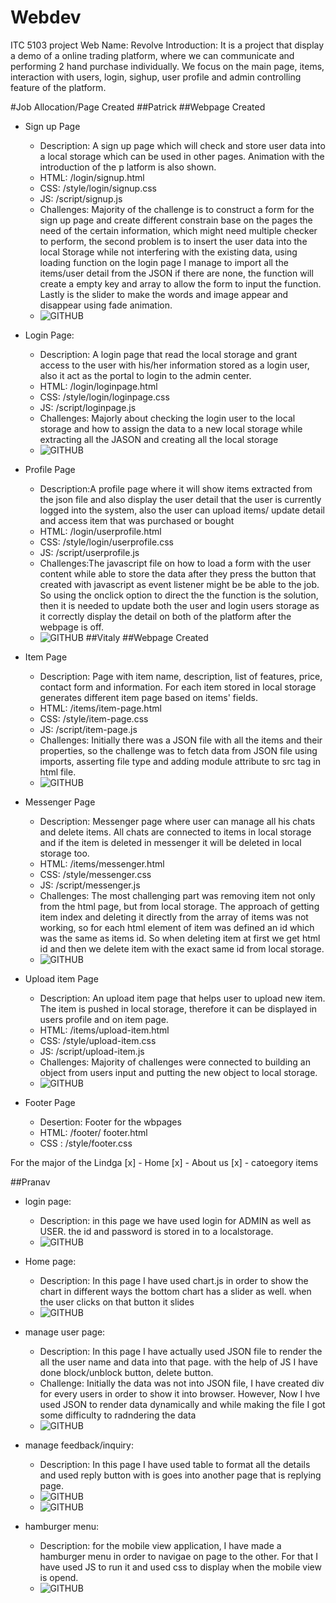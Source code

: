 # Webdev
ITC 5103 project
Web Name: Revolve
Introduction: It is a project that display a demo of a online trading platform, where we can communicate and performing 2 hand purchase individually. We focus on the main page, items, interaction with users, login, sighup, user profile and admin controlling feature of the platform. 

#Job Allocation/Page Created
##Patrick
##Webpage Created
* Sign up Page
    * Description: A sign up page which will check and store user data into a local storage which can be used in other pages. Animation with the introduction of the p
latform is also shown. 
    * HTML: /login/signup.html
    * CSS: /style/login/signup.css
    * JS: /script/signup.js 
    * Challenges: Majority of the challenge is to construct a form for the sign up page and create different constrain base on the pages the need of the certain information, which might need multiple checker to perform, the second problem is to  insert the user data into the local Storage while not interfering with the existing data, using loading function on the login page I manage to import all the items/user detail from the JSON if there are none, the function will create a empty key and array to allow the form to input the function. Lastly is the slider to make the words and image appear and disappear using fade animation.
    * ![GITHUB](/public/images/projectcaptue/SignUp.png)

* Login Page:
    * Description: A login page that read the local storage and grant access to the user with his/her information stored as a login user, also it act as the portal to login to the admin center.
    * HTML: /login/loginpage.html
    * CSS: /style/login/loginpage.css
    * JS: /script/loginpage.js
    * Challenges: Majorly about checking the login user to the local storage and how to assign the data to a new local storage while extracting all the JASON and creating all the local storage
    * ![GITHUB](/public/images/projectcaptue/loginpage.png)

* Profile Page
    * Description:A profile page where it will show items extracted from the json file and also display the user detail that the user is currently logged into the system, also the user can upload items/ update detail and access item that was purchased or bought
    * HTML: /login/userprofile.html
    * CSS: /style/login/userprofile.css
    * JS: /script/userprofile.js
    * Challenges:The javascript file on how to load a form with the user content while able to store the data after they press the button that created with javascript as event listener might be be able to the job. So using the onclick option to direct the the function is the solution, then it is needed to update both the user and login users storage as it correctly display the detail on both of the platform after the webpage is off.
    * ![GITHUB](/public/images/projectcaptue/userprofile.png)
##Vitaly
##Webpage Created
* Item Page
    * Description: Page with item name, description, list of features, price, contact form and information. For each item stored in local storage generates different item page based on items' fields.
    * HTML: /items/item-page.html
    * CSS: /style/item-page.css
    * JS: /script/item-page.js
    * Challenges: Initially there was a JSON file with all the items and their properties, so the challenge was to fetch data from JSON file using imports, asserting file type and adding module attribute to src tag in html file.
    * ![GITHUB](/public/images/projectcaptue/item-page.png)

* Messenger Page
    * Description: Messenger page where user can manage all his chats and delete items. All chats are connected to items in local storage and if the item is deleted in messenger it will be deleted in local storage too.
    * HTML: /items/messenger.html
    * CSS: /style/messenger.css
    * JS: /script/messenger.js
    * Challenges: The most challenging part was removing item not only from the html page, but from local storage. The approach of getting item index and deleting it directly from the array of items was not working, so for each html element of item was defined an id which was the same as items id. So when deleting item at first we get html id and then we delete item with the exact same id from local storage.
    * ![GITHUB](/public/images/projectcaptue/messenger.png)

* Upload item Page
    * Description: An upload item page that helps user to upload new item. The item is pushed in local storage, therefore it can be displayed in users profile and on item page.
    * HTML: /items/upload-item.html
    * CSS: /style/upload-item.css
    * JS: /script/upload-item.js
    * Challenges: Majority of challenges were connected to building an object from users input and putting the new object to local storage.
    * ![GITHUB](/public/images/projectcaptue/upload-item.png)

* Footer Page
    * Desertion: Footer for the wbpages
    * HTML: /footer/ footer.html
    * CSS : /style/footer.css

For the major of the 
Lindga
[x] - Home
[x] - About us
[x] - catoegory items

##Pranav

* login page:
    * Description: in this page we have used login for ADMIN as well as USER. the id and password is stored in to a localstorage.
    * ![GITHUB](/public/images/projectcaptue/admin-login.png)

* Home page:
    * Description:  In this page I have used chart.js in order to show the chart in different ways
                    the bottom chart has a slider as well. when the user clicks on that button it slides
    * ![GITHUB](/public/images/projectcaptue/admin-home.png)

* manage user page:
    * Description:  In this page I have actually used JSON file to render the all the user name and data into that page.
                    with the help of JS I have done block/unblock button, delete button.
    * Challenge:    Initially the data was not into JSON file, I have created div for every users in order to show it into browser.          However, Now I hve used JSON to render data dynamically and while making the file I got some difficulty to radndering the data
    * ![GITHUB](/public/images/projectcaptue/admin-manage-user.png)

* manage feedback/inquiry:
    * Description: In this page I have used table to format all the details and used reply button with is goes into another page that
                    is replying page.
    * ![GITHUB](/public/images/projectcaptue/admin-manage-feedback.png)
    * ![GITHUB](/public/images/projectcaptue/feedback-reply.png)

* hamburger menu:
    * Description:  for the mobile view application, I have made a hamburger menu in order to navigae on page to the other.
                    For that I have used JS to run it and used css to display when the mobile view is opend.
    * ![GITHUB](/public/images/projectcaptue/hamburger.png)

